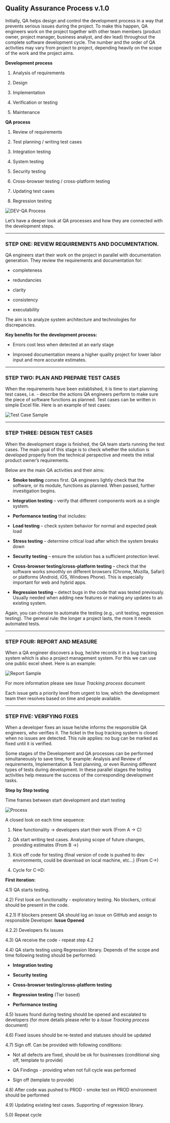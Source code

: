 **Quality Assurance Process v.1.0** 
------------------

Initially, QA helps design and control the development process in a way
that prevents serious issues during the project. To make this happen, QA
engineers work on the project together with other team members (product
owner, project manager, business analyst, and dev lead) throughout the
complete software development cycle. The number and the order of QA
activities may vary from project to project, depending heavily on the
scope of the work and the project aims.

**Development process**

1)  Analysis of requirements

2)  Design

3)  Implementation

4)  Verification or testing

5)  Maintenance

**QA process**

1)  Review of requirements

2)  Test planning / writing test cases

3)  Integration testing

4)  System testing

5)  Security testing

6)  Cross-browser testing / cross-platform testing

7)  Updating test cases

8)  Regression testing

![DEV-QA Process](https://github.com/MitocGroup/SDLC/blob/master/images/dev-qa-process.png)

Let’s have a deeper look at QA processes and how they are connected with
the development steps.

----------------------------------------------------------------------------------------------------------------

### **STEP ONE: REVIEW REQUIREMENTS AND DOCUMENTATION.**

QA engineers start their work on the project in parallel with
documentation generation. They review the requirements and documentation
for:

- completeness

- redundancies

- clarity

- consistency

- executability

The aim is to analyze system architecture and technologies for discrepancies.

**Key benefits for the development process:**

- Errors cost less when detected at an early stage

- Improved documentation means a higher quality project for lower labor
input and more accurate estimates.

----------------------------------------------------------------------------------------------------------------

### **STEP TWO: PLAN AND PREPARE TEST CASES**

When the requirements have been established, it is time to start
planning test cases, i.e. - describe the actions QA engineers perform to
make sure the piece of software functions as planned. Test cases can be
written in simple Excel file. Here is an example of test cases:

![Test Case Sample](https://github.com/MitocGroup/SDLC/blob/master/images/test-case-template.png)

----------------------------------------------------------------------------------------------------------------

### **STEP THREE: DESIGN TEST CASES**

When the development stage is finished, the QA team starts running the
test cases. The main goal of this stage is to check whether the solution
is developed properly from the technical perspective and meets the
initial product owner’s requirements.

Below are the main QA activities and their aims:

- **Smoke testing** comes first. QA engineers lightly check that the
software, or its module, functions as planned. When passed, further
investigation begins.

- **Integration testing** – verify that different components work as a
single system.

- **Performance testing** that includes:

- **Load testing** – check system behavior for normal and expected peak load

- **Stress testing** – determine critical load after which the system breaks
down

- **Security testing** – ensure the solution has a sufficient protection
level.

- **Cross-browser testing/cross-platform testing** – check that the
software works smoothly on different browsers (Chrome, Mozilla, Safari)
or platforms (Android, iOS, Windows Phone). This is especially important
for web and hybrid apps.

- **Regression testing** – detect bugs in the code that was tested
previously. Usually needed when adding new features or making any
updates to an existing system.

Again, you can choose to automate the testing (e.g., unit testing,
regression testing). The general rule: the longer a project lasts, the
more it needs automated tests.

----------------------------------------------------------------------------------------------------------------
### **STEP FOUR: REPORT AND MEASURE**

When a QA engineer discovers a bug, he/she records it in a bug tracking
system which is also a project management system. For this we can use
one public excel sheet. Here is an example:

![Report Sample](https://github.com/MitocGroup/SDLC/blob/master/images/report-template.png)

For more information please see *Issue Tracking process* document

Each issue gets a priority level from urgent to low, which the
development team then resolves based on time and people available.

----------------------------------------------------------------------------------------------------------------

### **STEP FIVE: VERIFYING FIXES**

When a developer fixes an issue he/she informs the responsible QA
engineers, who verifies it. The ticket in the bug tracking system is
closed when no issues are detected. This rule applies: no bug can be
marked as fixed until it is verified.

Some stages of the Development and QA processes can be performed
simultaneously to save time, for example: Analysis and Review of
requirements, Implementation & Test planning, or even Running different
types of tests during development. In these parallel stages the testing
activities help measure the success of the corresponding development
tasks.

**Step by Step testing**

Time frames between start development and start testing

![Process](https://github.com/MitocGroup/SDLC/blob/master/images/step-by-step.png)

A closed look on each time sequence:

1)  New functionality -&gt; developers start their work (From A -&gt; C)

2)  QA start writing test cases. Analysing scope of future changes, providing estimates (From B -&gt;)

3)  Kick off code for testing (final version of code is pushed to dev
    environments, could be download on local machine, etc…) (From C-&gt;)

4)  Cycle for C-&gt;D:



**First iteration:**

4.1) QA starts testing.

4.2) First look on functionality - exploratory testing. No blockers,
critical should be present in the code.

4.2.1) If blockers present QA should log an issue on GitHub and assign
to responsible Developer. **Issue Opened**

4.2.2) Developers fix issues

4.3) QA receive the code - repeat step 4.2

4.4) QA starts testing using Regression library. Depends of the scope
and time following testing should be performed:

-   **Integration testing**

-   **Security testing**

-   **Cross-browser testing/cross-platform testing**

-   **Regression testing** (Tier based)

-   **Performance testing**

4.5) Issues found during testing should be opened and escalated to
developers (for more details please refer to a *Issue Tracking process*
document)

4.6) Fixed issues should be re-tested and statuses should be updated

4.7) Sign off. Can be provided with following conditions:

-   Not all defects are fixed, should be ok for businesses (conditional sing off, template to provide)

-   QA Findings - providing when not full cycle was performed

-   Sign off (template to provide)

4.8) After code was pushed to PROD - smoke test on PROD environment
should be performed

4.9) Updating existing test cases. Supporting of regression library.

5.0) Repeat cycle
